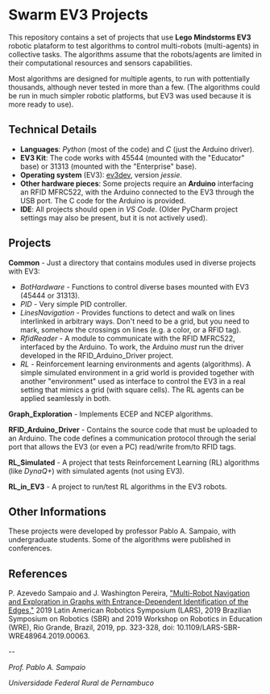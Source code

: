 # Swarm EV3 Projects

This repository contains a set of projects that use **Lego Mindstorms EV3** robotic plataform to test algorithms to control multi-robots (multi-agents) in collective tasks. The algorithms assume that the robots/agents are limited in their computational resources and sensors capabilities. 

Most algorithms are designed for multiple agents, to run with pottentially thousands, although never tested in more than a few. (The algorithms could be run in much simpler robotic platforms, but EV3 was used because it is more ready to use).

## Technical Details

- **Languages**: *Python* (most of the code) and *C* (just the Arduino driver).
- **EV3 Kit**: The code works with 45544 (mounted with the "Educator" base) or 31313 (mounted with the "Enterprise" base).
- **Operating system** (EV3): [ev3dev](http://www.ev3dev.org/), version *jessie*.
- **Other hardware pieces**: Some projects require an **Arduino** interfacing an RFID MFRC522, with the Arduino connected to the EV3 through the USB port. The C code for the Arduino is provided. 
- **IDE**: All projects should open in *VS Code*. (Older PyCharm project settings may also be present, but it is not actively used).

## Projects

**Common** - Just a directory that contains modules used in diverse projects with EV3:
- *BotHardware* - Functions to control diverse bases mounted with EV3 (45444 or 31313).
- *PID* - Very simple PID controller.
- *LinesNavigation* - Provides functions to detect and walk on lines interlinked in arbitrary ways. Don't need to be a grid, but you need to mark, somehow the crossings on lines (e.g. a color, or a RFID tag).
- *RfidReader* - A module to communicate with the RFID MFRC522, interfaced by the Arduino. To work, the Arduino *must* run the driver developed in the RFID_Arduino_Driver project.
- *RL* - Reinforcement learning environments and agents (algorithms). A simple simulated environment in a grid world is provided together with another "environment" used as interface  to control the EV3 in a real setting that mimics a grid (with square cells). The RL agents can be applied seamlessly in both.

**Graph_Exploration** - Implements ECEP and  NCEP algorithms.

**RFID_Arduino_Driver** - Contains the source code that must be uploaded to an
Arduino. The code defines a communication protocol through the serial port that allows the EV3 (or even a PC) read/write from/to RFID tags.

**RL_Simulated** - A project that tests Reinforcement Learning (RL) algorithms (like *DynaQ+*) with simulated agents (not using EV3).

**RL_in_EV3** - A project to run/test RL algorithms in the EV3 robots.


## Other Informations

These projects were developed by professor Pablo A. Sampaio, with undergraduate students. Some of the algorithms were published in conferences.

## References

P. Azevedo Sampaio and J. Washington Pereira, ["Multi-Robot Navigation and Exploration in Graphs with Entrance-Dependent Identification of the Edges,"](https://ieeexplore.ieee.org/document/9018598) 2019 Latin American Robotics Symposium (LARS), 2019 Brazilian Symposium on Robotics (SBR) and 2019 Workshop on Robotics in Education (WRE), Rio Grande, Brazil, 2019, pp. 323-328, doi: 10.1109/LARS-SBR-WRE48964.2019.00063.

--

*Prof. Pablo A. Sampaio*

*Universidade Federal Rural de Pernambuco*

